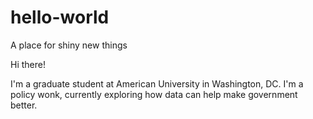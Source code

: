 # hello-world
A place for shiny new things

Hi there!

I'm a graduate student at American University in Washington, DC. I'm a policy wonk, currently exploring how data can help make government better.